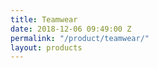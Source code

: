 ```yaml
---
title: Teamwear
date: 2018-12-06 09:49:00 Z
permalink: "/product/teamwear/"
layout: products
---
```


